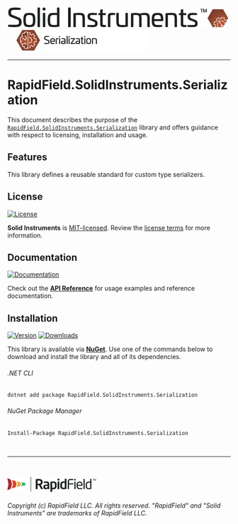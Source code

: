 <!--
Copyright (c) RapidField LLC. Licensed under the MIT License. See LICENSE.txt in the project root for license information.
-->

[![Solid Instruments](../../SolidInstruments.Logo.Color.Transparent.500w.png)](../../README.md)
<br />&nbsp;&nbsp;&nbsp;&nbsp;
![Serialization](Label.Serialization.300w.png)
- - -

# RapidField.SolidInstruments.Serialization

This document describes the purpose of the [`RapidField.SolidInstruments.Serialization`]() library and offers guidance with respect to licensing, installation and usage.

## Features

This library defines a reusable standard for custom type serializers.

## License

[![License](https://img.shields.io/github/license/rapidfield/solid-instruments?style=flat&color=lightseagreen&label=license&logo=open-access&logoColor=lightgrey)](../../LICENSE.txt)

**Solid Instruments** is [MIT-licensed](https://en.wikipedia.org/wiki/MIT_License). Review the [license terms](../../LICENSE.txt) for more information.

## Documentation

[![Documentation](https://img.shields.io/badge/documentation-website-tan?style=flat&logo=buffer&logoColor=lightgrey)](https://www.solidinstruments.com/api/RapidField.SolidInstruments.Serialization.html)

Check out the [**API Reference**](https://www.solidinstruments.com/api/RapidField.SolidInstruments.Serialization.html) for usage examples and reference documentation.

## Installation

[![Version](https://img.shields.io/nuget/vpre/RapidField.SolidInstruments.Serialization?style=flat&color=blue&label=version&logo=nuget&logoColor=lightgrey)](https://www.nuget.org/packages/RapidField.SolidInstruments.Serialization)
[![Downloads](https://img.shields.io/nuget/dt/RapidField.SolidInstruments.Serialization?style=flat&color=blue&logo=nuget&logoColor=lightgrey)](https://www.nuget.org/packages/RapidField.SolidInstruments.Serialization)

This library is available via [**NuGet**](https://docs.microsoft.com/en-us/nuget/quickstart/install-and-use-a-package-in-visual-studio). Use one of the commands below to download and install the library and all of its dependencies.

###### .NET CLI

```shell
dotnet add package RapidField.SolidInstruments.Serialization
```

###### NuGet Package Manager

```shell
Install-Package RapidField.SolidInstruments.Serialization
```

<br />

- - -

<br />

[![RapidField](../../RapidField.Logo.Color.Black.Transparent.200w.png)](https://www.rapidfield.com)

###### Copyright (c) RapidField LLC. All rights reserved. "RapidField" and "Solid Instruments" are trademarks of RapidField LLC.